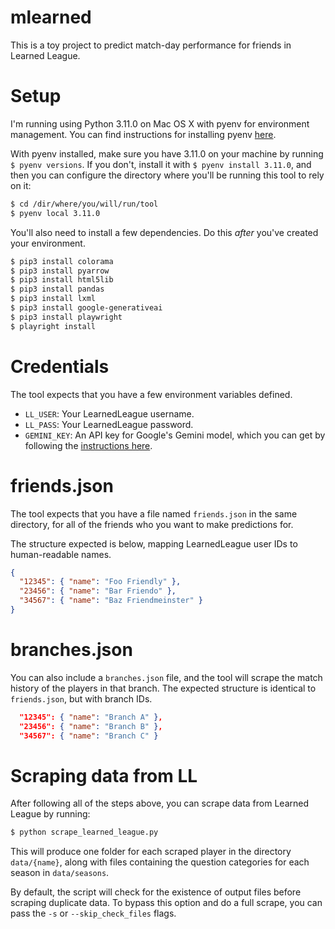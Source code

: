# mlearned

This is a toy project to predict match-day performance for friends in Learned League.

# Setup

I'm running using Python 3.11.0 on Mac OS X with pyenv for environment management.
You can find instructions for installing pyenv [here](https://github.com/pyenv/pyenv).

With pyenv installed, make sure you have 3.11.0 on your machine by running `$ pyenv versions`.
If you don't, install it with `$ pyenv install 3.11.0`, and then you can configure the directory
where you'll be running this tool to rely on it:

```zsh
$ cd /dir/where/you/will/run/tool
$ pyenv local 3.11.0
```

You'll also need to install a few dependencies. Do this _after_ you've created your environment.

```zsh
$ pip3 install colorama
$ pip3 install pyarrow
$ pip3 install html5lib
$ pip3 install pandas
$ pip3 install lxml
$ pip3 install google-generativeai
$ pip3 install playwright
$ playright install
```

# Credentials

The tool expects that you have a few environment variables defined.

- `LL_USER`: Your LearnedLeague username.
- `LL_PASS`: Your LearnedLeague password.
- `GEMINI_KEY`: An API key for Google's Gemini model, which you can get by following the [instructions here](https://ai.google.dev/tutorials/setup).

# friends.json

The tool expects that you have a file named `friends.json` in the same directory, for all of the friends who you want to make predictions for.

The structure expected is below, mapping LearnedLeague user IDs to human-readable names.

```json
{
  "12345": { "name": "Foo Friendly" },
  "23456": { "name": "Bar Friendo" },
  "34567": { "name": "Baz Friendmeinster" }
}
```

# branches.json

You can also include a `branches.json` file, and the tool will scrape the match history of the players in
that branch. The expected structure is identical to `friends.json`, but with branch IDs.

```json
  "12345": { "name": "Branch A" },
  "23456": { "name": "Branch B" },
  "34567": { "name": "Branch C" }
```

# Scraping data from LL

After following all of the steps above, you can scrape data from Learned League by running:

```zsh
$ python scrape_learned_league.py
```

This will produce one folder for each scraped player in the directory `data/{name}`, along with
files containing the question categories for each season in `data/seasons`.

By default, the script will check for the existence of output files before scraping duplicate
data. To bypass this option and do a full scrape, you can pass the `-s` or `--skip_check_files` flags.
